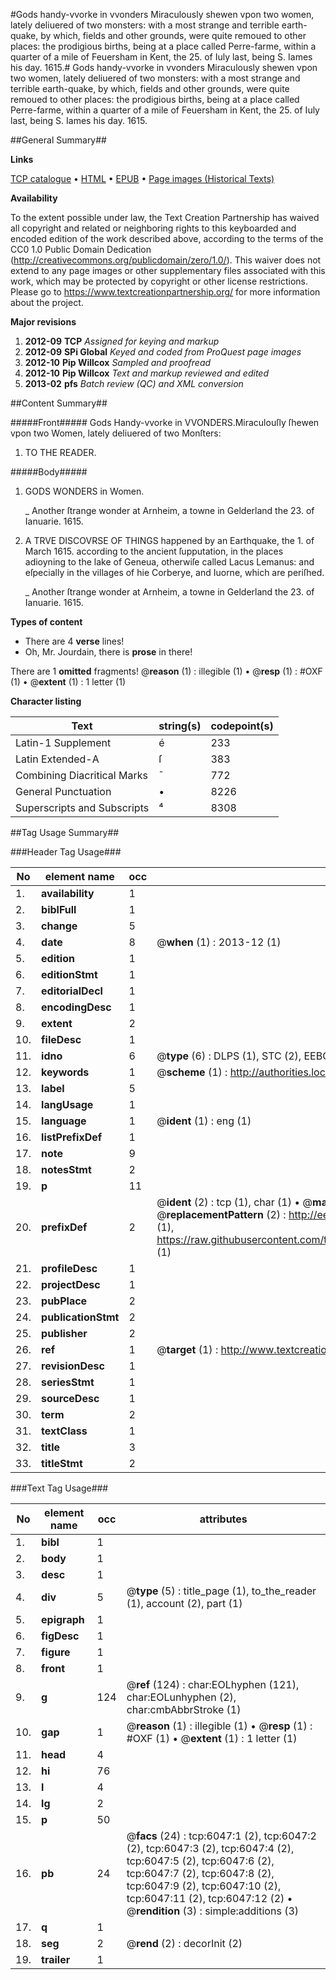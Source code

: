 #Gods handy-vvorke in vvonders Miraculously shewen vpon two women, lately deliuered of two monsters: with a most strange and terrible earth-quake, by which, fields and other grounds, were quite remoued to other places: the prodigious births, being at a place called Perre-farme, within a quarter of a mile of Feuersham in Kent, the 25. of Iuly last, being S. Iames his day. 1615.#
Gods handy-vvorke in vvonders Miraculously shewen vpon two women, lately deliuered of two monsters: with a most strange and terrible earth-quake, by which, fields and other grounds, were quite remoued to other places: the prodigious births, being at a place called Perre-farme, within a quarter of a mile of Feuersham in Kent, the 25. of Iuly last, being S. Iames his day. 1615.

##General Summary##

**Links**

[TCP catalogue](http://www.ota.ox.ac.uk/tcp/)  • 
[HTML](http://tei.it.ox.ac.uk/tcp/Texts-HTML/free/A01/A01791.html)  • 
[EPUB](http://tei.it.ox.ac.uk/tcp/Texts-EPUB/free/A01/A01791.epub) • 
[Page images (Historical Texts)](https://historicaltexts.jisc.ac.uk/eebo-99841462e)

**Availability**

To the extent possible under law, the Text Creation Partnership has waived all copyright and related or neighboring rights to this keyboarded and encoded edition of the work described above, according to the terms of the CC0 1.0 Public Domain Dedication (http://creativecommons.org/publicdomain/zero/1.0/). This waiver does not extend to any page images or other supplementary files associated with this work, which may be protected by copyright or other license restrictions. Please go to https://www.textcreationpartnership.org/ for more information about the project.

**Major revisions**

1. __2012-09__ __TCP__ *Assigned for keying and markup*
1. __2012-09__ __SPi Global__ *Keyed and coded from ProQuest page images*
1. __2012-10__ __Pip Willcox__ *Sampled and proofread*
1. __2012-10__ __Pip Willcox__ *Text and markup reviewed and edited*
1. __2013-02__ __pfs__ *Batch review (QC) and XML conversion*

##Content Summary##

#####Front#####
Gods Handy-vvorke in VVONDERS.Miraculouſly ſhewen vpon two Women, lately deliuered of two Monſters: 
1. TO THE READER.

#####Body#####

1. GODS WONDERS in Women.

    _ Another ſtrange wonder at Arnheim, a towne in Gelderland the 23. of Ianuarie. 1615.

1. A TRVE DISCOVRSE OF THINGS happened by an Earthquake, the 1. of March 1615. according to the ancient ſupputation, in the places adioyning to the lake of Geneua, otherwiſe called Lacus Lemanus: and eſpecially in the villages of hie Corberye, and Iuorne, which are periſhed.

    _ Another ſtrange wonder at Arnheim, a towne in Gelderland the 23. of Ianuarie. 1615.

**Types of content**

  * There are 4 **verse** lines!
  * Oh, Mr. Jourdain, there is **prose** in there!

There are 1 **omitted** fragments! 
 @__reason__ (1) : illegible (1)  •  @__resp__ (1) : #OXF (1)  •  @__extent__ (1) : 1 letter (1)

**Character listing**


|Text|string(s)|codepoint(s)|
|---|---|---|
|Latin-1 Supplement|é|233|
|Latin Extended-A|ſ|383|
|Combining             Diacritical Marks|̄|772|
|General Punctuation|•|8226|
|Superscripts             and Subscripts|⁴|8308|

##Tag Usage Summary##

###Header Tag Usage###

|No|element name|occ|attributes|
|---|---|---|---|
|1.|__availability__|1||
|2.|__biblFull__|1||
|3.|__change__|5||
|4.|__date__|8| @__when__ (1) : 2013-12 (1)|
|5.|__edition__|1||
|6.|__editionStmt__|1||
|7.|__editorialDecl__|1||
|8.|__encodingDesc__|1||
|9.|__extent__|2||
|10.|__fileDesc__|1||
|11.|__idno__|6| @__type__ (6) : DLPS (1), STC (2), EEBO-CITATION (1), PROQUEST (1), VID (1)|
|12.|__keywords__|1| @__scheme__ (1) : http://authorities.loc.gov/ (1)|
|13.|__label__|5||
|14.|__langUsage__|1||
|15.|__language__|1| @__ident__ (1) : eng (1)|
|16.|__listPrefixDef__|1||
|17.|__note__|9||
|18.|__notesStmt__|2||
|19.|__p__|11||
|20.|__prefixDef__|2| @__ident__ (2) : tcp (1), char (1)  •  @__matchPattern__ (2) : ([0-9\-]+):([0-9IVX]+) (1), (.+) (1)  •  @__replacementPattern__ (2) : http://eebo.chadwyck.com/downloadtiff?vid=$1&page=$2 (1), https://raw.githubusercontent.com/textcreationpartnership/Texts/master/tcpchars.xml#$1 (1)|
|21.|__profileDesc__|1||
|22.|__projectDesc__|1||
|23.|__pubPlace__|2||
|24.|__publicationStmt__|2||
|25.|__publisher__|2||
|26.|__ref__|1| @__target__ (1) : http://www.textcreationpartnership.org/docs/. (1)|
|27.|__revisionDesc__|1||
|28.|__seriesStmt__|1||
|29.|__sourceDesc__|1||
|30.|__term__|2||
|31.|__textClass__|1||
|32.|__title__|3||
|33.|__titleStmt__|2||


###Text Tag Usage###

|No|element name|occ|attributes|
|---|---|---|---|
|1.|__bibl__|1||
|2.|__body__|1||
|3.|__desc__|1||
|4.|__div__|5| @__type__ (5) : title_page (1), to_the_reader (1), account (2), part (1)|
|5.|__epigraph__|1||
|6.|__figDesc__|1||
|7.|__figure__|1||
|8.|__front__|1||
|9.|__g__|124| @__ref__ (124) : char:EOLhyphen (121), char:EOLunhyphen (2), char:cmbAbbrStroke (1)|
|10.|__gap__|1| @__reason__ (1) : illegible (1)  •  @__resp__ (1) : #OXF (1)  •  @__extent__ (1) : 1 letter (1)|
|11.|__head__|4||
|12.|__hi__|76||
|13.|__l__|4||
|14.|__lg__|2||
|15.|__p__|50||
|16.|__pb__|24| @__facs__ (24) : tcp:6047:1 (2), tcp:6047:2 (2), tcp:6047:3 (2), tcp:6047:4 (2), tcp:6047:5 (2), tcp:6047:6 (2), tcp:6047:7 (2), tcp:6047:8 (2), tcp:6047:9 (2), tcp:6047:10 (2), tcp:6047:11 (2), tcp:6047:12 (2)  •  @__rendition__ (3) : simple:additions (3)|
|17.|__q__|1||
|18.|__seg__|2| @__rend__ (2) : decorInit (2)|
|19.|__trailer__|1||
